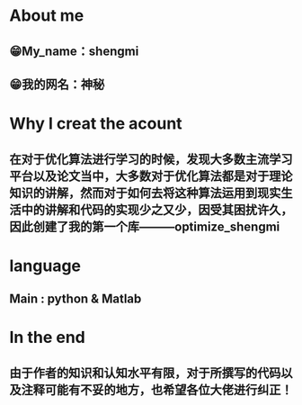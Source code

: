 # About me
## 😁My_name：**shengmi**
## 😁我的网名：**神秘**
# Why I creat the acount
## 在对于优化算法进行学习的时候，发现大多数主流学习平台以及论文当中，大多数对于优化算法都是对于理论知识的讲解，然而对于如何去将这种算法运用到现实生活中的讲解和代码的实现少之又少，因受其困扰许久，因此创建了我的第一个库———optimize_shengmi
# language
## Main : python & Matlab
# In the end
## 由于作者的知识和认知水平有限，对于所撰写的代码以及注释可能有不妥的地方，也希望各位大佬进行纠正！
